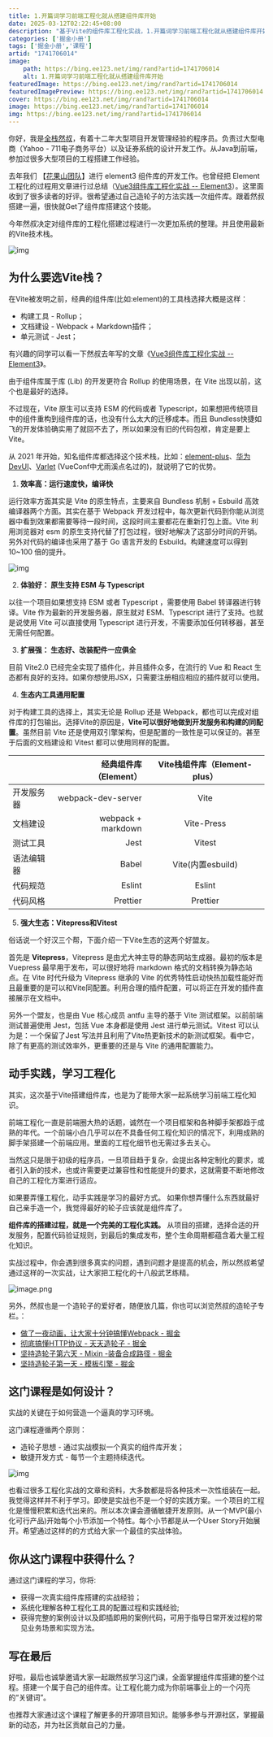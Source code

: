 ```yaml
---
title: 1.开篇词学习前端工程化就从搭建组件库开始
date: 2025-03-12T02:22:45+08:00
description: "基于Vite的组件库工程化实战，1.开篇词学习前端工程化就从搭建组件库开始"
categories: ['掘金小册']
tags: ['掘金小册','课程']
artid: "1741706014"
image:
    path: https://bing.ee123.net/img/rand?artid=1741706014
    alt: 1.开篇词学习前端工程化就从搭建组件库开始
featuredImage: https://bing.ee123.net/img/rand?artid=1741706014
featuredImagePreview: https://bing.ee123.net/img/rand?artid=1741706014
cover: https://bing.ee123.net/img/rand?artid=1741706014
image: https://bing.ee123.net/img/rand?artid=1741706014
img: https://bing.ee123.net/img/rand?artid=1741706014
---
```


你好，我是[全栈然叔](https://juejin.cn/user/1978776660216136)，有着十二年大型项目开发管理经验的程序员。负责过大型电商（Yahoo - 711电子商务平台）以及证券系统的设计开发工作。从Java到前端，参加过很多大型项目的工程搭建工作经验。

去年我们 【[花果山团队](https://juejin.cn/team/6932025169921703950/posts)】进行 element3 组件库的开发工作。也曾经把 Element 工程化的过程用文章进行过总结（[Vue3组件库工程化实战 -- Element3](https://juejin.cn/post/6930879590554402830)）。这里面收到了很多读者的好评。很希望通过自己造轮子的方法实践一次组件库。跟着然叔搭建一遍，很快就Get了组件库搭建这个技能。

今年然叔决定对组件库的工程化搭建过程进行一次更加系统的整理。并且使用最新的Vite技术栈。

![img](https://p3-juejin.byteimg.com/tos-cn-i-k3u1fbpfcp/8fd3b1a7e9c84939b9543d812c1d4b73~tplv-k3u1fbpfcp-zoom-1.image)

## 为什么要选Vite栈？

在Vite被发明之前，经典的组件库(比如:element)的工具栈选择大概是这样：

-   构建工具 - Rollup；
-   文档建设 - Webpack + Markdown插件；
-   单元测试 - Jest；

有兴趣的同学可以看一下然叔去年写的文章《[Vue3组件库工程化实战 --Element3](https://juejin.cn/post/6930879590554402830)》。

由于组件库属于库 (Lib) 的开发更符合 Rollup 的使用场景，在 Vite 出现以前，这个也是最好的选择。

不过现在，Vite 原生可以支持 ESM 的代码或者 Typescript，如果想把传统项目中的组件重构到组件库的话，也没有什么太大的迁移成本。而且 Bundless快捷如飞的开发体验确实用了就回不去了，所以如果没有旧的代码包袱，肯定是要上Vite。

从 2021 年开始，知名组件库都选择这个技术栈，比如：[element-plus](https://github.com/element-plus/)、[华为DevUI](https://github.com/DevCloudFE/ng-devui)、[Varlet](https://github.com/varletjs/varlet) (VueConf中尤雨溪点名过的)，就说明了它的优势。

1.  **效率高：运行速度快，编译快**

运行效率方面其实是 Vite 的原生特点，主要来自 Bundless 机制 + Esbuild 高效编译器两个方面。其实在基于 Webpack 开发过程中，每次更新代码到你能从浏览器中看到效果都需要等待一段时间，这段时间主要都花在重新打包上面。Vite 利用浏览器对 esm 的原生支持代替了打包过程，很好地解决了这部分时间的开销。另外对代码的编译也采用了基于 Go 语言开发的 Esbuild。构建速度可以得到 10~100 倍的提升。

![img](https://p3-juejin.byteimg.com/tos-cn-i-k3u1fbpfcp/3d366884403145bc8a254a086801ace9~tplv-k3u1fbpfcp-zoom-1.image)

2.  **体验好： 原生支持 ESM 与 Typescript**

以往一个项目如果想支持 ESM 或者 Typescript ，需要使用 Babel 转译器进行转译。Vite 作为最新的开发服务器，原生就对 ESM、Typescript 进行了支持。也就是说使用 Vite 可以直接使用 Typescript 进行开发，不需要添加任何转移器，甚至无需任何配置。

3.  **扩展强： 生态好、改装配件一应俱全**

目前 Vite2.0 已经完全实现了插件化，并且插件众多，在流行的 Vue 和 React 生态都有良好的支持。如果你想使用JSX，只需要注册相应相应的插件就可以使用。

4.  **生态内工具通用配置**

对于构建工具的选择上，其实无论是 Rollup 还是 Webpack，都也可以完成对组件库的打包输出。选择Vite的原因是，**Vite可以很好地做到开发服务和构建的同配置**。虽然目前 Vite 还是使用双引擎架构，但是配置的一致性是可以保证的。甚至于后面的文档建设和 Vitest 都可以使用同样的配置。

|  | 经典组件库（Element） | Vite栈组件库（Element-plus）|
| :------| ------: | :------: |
| 开发服务器 | webpack-dev-server | Vite |
| 文档建设 | webpack + markdown | Vite-Press |
| 测试工具 | Jest | Vitest |
| 语法编辑器 | Babel | Vite(内置esbuild) |
| 代码规范 | Eslint | Eslint |
| 代码风格 | Prettier | Prettier |

5.  **强大生态：Vitepress和Vitest**

俗话说一个好汉三个帮，下面介绍一下Vite生态的这两个好盟友。

首先是 **Vitepress**，Vitepress 是由尤大神主导的静态网站生成器。最初的版本是 Vuepress 最早用于发布，可以很好地将 markdown 格式的文档转换为静态站点。在 Vite 时代升级为 Vitepress 继承的 Vite 的优秀特性启动快热加载性能好而且最重要的是可以和Vite同配置。利用合理的插件配置，可以将正在开发的插件直接展示在文档中。

另外一个盟友，也是由 Vue 核心成员 antfu 主导的基于 Vite 测试框架。以前前端测试普遍使用 Jest，包括 Vue 本身都是使用 Jest 进行单元测试。Vitest 可以认为是：一个保留了Jest 写法并且利用了Vite热更新技术的新测试框架。看中它，除了有更高的测试效率外，更重要的还是与 Vite 的通用配置能力。

## 动手实践，学习工程化

其实，这次基于Vite搭建组件库，也是为了能带大家一起系统学习前端工程化知识。

前端工程化一直是前端圈大热的话题，诚然在一个项目框架和各种脚手架都趋于成熟的年代。一个前端小白几乎可以在不具备任何工程化知识的情况下，利用成熟的脚手架搭建一个前端应用。里面的工程化细节也无需过多去关心。

当然这只是限于初级的程序员，一旦项目趋于复杂，会提出各种定制化的要求，或者引入新的技术，也或许需要更过兼容性和性能提升的要求，这就需要不断地修改自己的工程化方案进行适应。

如果要弄懂工程化，动手实践是学习的最好方式。 如果你想弄懂什么东西就最好自己亲手造一个，我觉得最好的轮子应该就是组件库了。

**组件库的搭建过程，就是一个完美的工程化实践。** 从项目的搭建，选择合适的开发服务，配置代码验证规则，到最后的集成发布，整个生命周期都蕴含着大量工程化知识。

实战过程中，你会遇到很多真实的问题，遇到问题才是提高的机会，所以然叔希望通过这样的一次实战，让大家把工程化的十八般武艺练精。


![image.png](https://p9-juejin.byteimg.com/tos-cn-i-k3u1fbpfcp/cb4975fd19d64fc3a63a816d78244b1e~tplv-k3u1fbpfcp-watermark.image?)

另外，然叔也是一个造轮子的爱好者，随便放几篇，你也可以浏览然叔的造轮子专栏。：

-   [做了一夜动画，让大家十分钟搞懂Webpack - 掘金](https://juejin.cn/post/6961961165656326152)
-   [彻底搞懂HTTP协议 - 天天造轮子 - 掘金](https://juejin.cn/post/7038627294197317662)
-   [坚持造轮子第六天 - Mixin -装备合成路径 - 掘金](https://juejin.cn/post/6891935359651807239)
-   [坚持造轮子第一天 - 模板引擎 - 掘金](https://juejin.cn/post/6884138429181870093)

## 这门课程是如何设计？

实战的关键在于如何营造一个逼真的学习环境。

这门课程遵循两个原则：

-   造轮子思想 - 通过实战模拟一个真实的组件库开发；
-   敏捷开发方式 - 每节一个主题持续迭代。

![img](https://p3-juejin.byteimg.com/tos-cn-i-k3u1fbpfcp/420d776836da473d91da46f751a8a8da~tplv-k3u1fbpfcp-zoom-1.image)

也看过很多工程化实战的文章和资料，大多数都是将各种技术一次性组装在一起。我觉得这样并不利于学习。即使是实战也不是一个好的实践方案。一个项目的工程化是慢慢积累和迭代出来的。所以本次课会遵循敏捷开发原则。从一个MVP(最小化可行产品)开始每个小节添加一个特性。每个小节都是从一个User Story开始展开。希望通过这样的的方式给大家一个最佳的实战体验。

## 你从这门课程中获得什么？

通过这门课程的学习，你将:

-   获得一次真实组件库搭建的实战经验；
-   系统化理解各种工程化工具的配置过程和实践经验;
-   获得完整的案例设计以及即插即用的案例代码，可用于指导日常开发过程的常见业务场景和实现方法。

## 写在最后

好啦，最后也诚挚邀请大家一起跟然叔学习这门课，全面掌握组件库搭建的整个过程。搭建一个属于自己的组件库。让工程化能力成为你前端事业上的一个闪亮的“关键词”。

也推荐大家通过这个课程了解更多的开源项目知识。能够多参与开源社区，掌握最新的动态，并为社区贡献自己的力量。